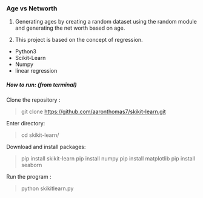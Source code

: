 ### Age vs Networth


1. Generating ages by creating a random dataset using the random module and generating the net worth based on age.

2. This project is based on the concept of regression.

 - Python3
 - Scikit-Learn
 - Numpy
 - linear regression
 
 ##### How to run: (from terminal)
 Clone the repository : 
 > git clone https://github.com/aaronthomas7/skikit-learn.git
 
 Enter directory:
 > cd skikit-learn/
 
 Download and install packages:
 > pip install skikit-learn
 > pip install numpy
 > pip install matplotlib
 > pip install seaborn
 
 Run the program : 
 > python skikitlearn.py
 

